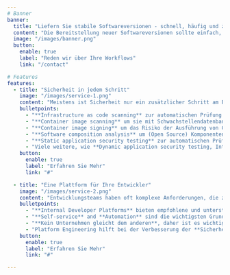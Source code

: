 ```yaml
---
# Banner
banner:
  title: "Liefern Sie stabile Softwareversionen - schnell, häufig und zuverlässig."
  content: "Die Bereitstellung neuer Softwareversionen sollte einfach, schnell und stressfrei sein. Ich helfe Ihnen bei der Einführung von Entwicklungs- und Deploymentprozessen, die das Risiko minimieren und die Sicherheit maximieren."
  image: "/images/banner.png"
  button:
    enable: true
    label: "Reden wir über Ihre Workflows"
    link: "/contact"

# Features
features:
  - title: "Sicherheit in jedem Schritt"
    image: "/images/service-1.png"
    content: "Meistens ist Sicherheit nur ein zusätzlicher Schritt am Ende des Software-Lebenszyklus. Die Sicherheit muss jedoch Teil jedes Schrittes sein - von der Planung bis zur Bereitstellung."
    bulletpoints:
      - "**Infrastructure as code scanning** zur automatischen Prüfung auf Nichteinhaltung von Sicherheitsrichtlinien und -standards"
      - "**Container image scanning** um sie mit Schwachstellendatenbanken zu vergleichen und Sicherheitsrisiken aufzudecken"
      - "**Container image signing** um das Risiko der Ausführung von Containern zu mindern, die möglicherweise mit bösartigem Code infiziert wurden"
      - "**Software composition analysis** um (Open Source) Komponenten in Anwendungen zu identifizieren und sie anhand von Datenbanken zu bewerten um Lizenzverletzungen sowie Sicherheits- und Qualitätsprobleme zu erkennen"
      - "**Static application security testing** zur automatischen Prüfung und Echtzeit-Rückmeldung von Code, bevor dieser kompiliert wird"
      - "Viele weitere, wie **Dynamic application security testing, Interactive application security testing, Linting,...**"
    button:
      enable: true
      label: "Erfahren Sie Mehr"
      link: "#"

  - title: "Eine Plattform für Ihre Entwickler"
    image: "/images/service-2.png"
    content: "Entwicklungsteams haben oft komplexe Anforderungen, die zu Verwirrung, Unsicherheit und längeren Entwicklungszeiten führen können. Platform Engineering verbessert die Erfahrungen von Entwicklern durch die Bereitstellung von Self-Service Lösungen innerhalb eines sicheren, kontrollierten und automatisierten Rahmens."
    bulletpoints:
      - "**Internal Developer Platforms** bieten empfohlene und unterstützte Entwicklungspfade zur Produktion"
      - "**Self-service** and **Automation** sind die wichtigsten Grundsätze für die Schaffung einer sicheren Plattform"
      - "**Kein Unternehmen gleicht dem anderen**, daher ist es wichtig, eine Produktphilosophie zu entwickeln und diese mit DevSecOps-Praktiken zu kombinieren."
      - "Platform Engineering hilft bei der Verbesserung der **Sicherheit, Einhaltung von Vorschriften, Kosten und des Time-to-Business Value**"
    button:
      enable: true
      label: "Erfahren Sie Mehr"
      link: "#"

---
```


